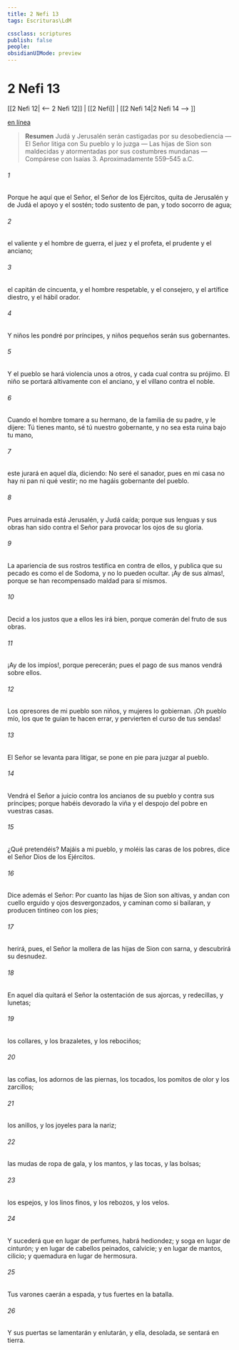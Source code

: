 ```yaml
---
title: 2 Nefi 13
tags: Escrituras\LdM

cssclass: scriptures
publish: false
people:
obsidianUIMode: preview
---
```


# 2 Nefi 13
[[2 Nefi 12| <-- 2 Nefi 12]] | [[2 Nefi]] | [[2 Nefi 14|2 Nefi 14 --> ]]

[en línea](https://churchofjesuschrist.org/study/scriptures/bofm/2-ne/13?lang=spa)

> __Resumen__
Judá y Jerusalén serán castigadas por su desobediencia — El Señor litiga con Su pueblo y lo juzga — Las hijas de Sion son maldecidas y atormentadas por sus costumbres mundanas — Compárese con Isaías 3. Aproximadamente 559–545 a.C.

###### 1 
Porque he aquí que el Señor, el Señor de los Ejércitos, quita de Jerusalén y de Judá el apoyo y el sostén; todo sustento de pan, y todo socorro de agua;

###### 2 
el valiente y el hombre de guerra, el juez y el profeta, el prudente y el anciano;

###### 3 
el capitán de cincuenta, y el hombre respetable, y el consejero, y el artífice diestro, y el hábil orador.

###### 4 
Y niños les pondré por príncipes, y niños pequeños serán sus gobernantes.

###### 5 
Y el pueblo se hará violencia unos a otros, y cada cual contra su prójimo. El niño se portará altivamente con el anciano, y el villano contra el noble.

###### 6 
Cuando el hombre tomare a su hermano, de la familia de su padre, y le dijere: Tú tienes manto, sé tú nuestro gobernante, y no sea esta ruina bajo tu mano,

###### 7 
este jurará en aquel día, diciendo: No seré el sanador, pues en mi casa no hay ni pan ni qué vestir; no me hagáis gobernante del pueblo.

###### 8 
Pues arruinada está Jerusalén, y Judá caída; porque sus lenguas y sus obras han sido contra el Señor para provocar los ojos de su gloria.

###### 9 
La apariencia de sus rostros testifica en contra de ellos, y publica que su pecado es como el de Sodoma, y no lo pueden ocultar. ¡Ay de sus almas!, porque se han recompensado maldad para sí mismos.

###### 10 
Decid a los justos que a ellos les irá bien, porque comerán del fruto de sus obras.

###### 11 
¡Ay de los impíos!, porque perecerán; pues el pago de sus manos vendrá sobre ellos.

###### 12 
Los opresores de mi pueblo son niños, y mujeres lo gobiernan. ¡Oh pueblo mío, los que te guían te hacen errar, y pervierten el curso de tus sendas!

###### 13 
El Señor se levanta para litigar, se pone en pie para juzgar al pueblo.

###### 14 
Vendrá el Señor a juicio contra los ancianos de su pueblo y contra sus príncipes; porque habéis devorado la viña y el despojo del pobre en vuestras casas.

###### 15 
¿Qué pretendéis? Majáis a mi pueblo, y moléis las caras de los pobres, dice el Señor Dios de los Ejércitos.

###### 16 
Dice además el Señor: Por cuanto las hijas de Sion son altivas, y andan con cuello erguido y ojos desvergonzados, y caminan como si bailaran, y producen tintineo con los pies;

###### 17 
herirá, pues, el Señor la mollera de las hijas de Sion con sarna, y descubrirá su desnudez.

###### 18 
En aquel día quitará el Señor la ostentación de sus ajorcas, y redecillas, y lunetas;

###### 19 
los collares, y los brazaletes, y los rebociños;

###### 20 
las cofias, los adornos de las piernas, los tocados, los pomitos de olor y los zarcillos;

###### 21 
los anillos, y los joyeles para la nariz;

###### 22 
las mudas de ropa de gala, y los mantos, y las tocas, y las bolsas;

###### 23 
los espejos, y los linos finos, y los rebozos, y los velos.

###### 24 
Y sucederá que en lugar de perfumes, habrá hediondez; y soga en lugar de cinturón; y en lugar de cabellos peinados, calvicie; y en lugar de mantos, cilicio; y quemadura en lugar de hermosura.

###### 25 
Tus varones caerán a espada, y tus fuertes en la batalla.

###### 26 
Y sus puertas se lamentarán y enlutarán, y ella, desolada, se sentará en tierra.

